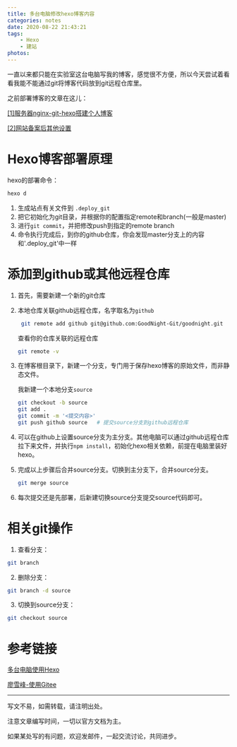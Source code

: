 ```yaml
---
title: 多台电脑修改hexo博客内容
categories: notes
date: 2020-08-22 21:43:21
tags:
	- Hexo
	- 建站
photos:
---
```








一直以来都只能在实验室这台电脑写我的博客，感觉很不方便，所以今天尝试着看看我能不能通过git将博客代码放到git远程仓库里。

之前部署博客的文章在这儿：

[[1]服务器nginx-git-hexo搭建个人博客]([http://www.goodnight.wiki/2020/06/26/%E6%9C%8D%E5%8A%A1%E5%99%A8nginx-git-hexo%E6%90%AD%E5%BB%BA%E4%B8%AA%E4%BA%BA%E5%8D%9A%E5%AE%A2/](http://www.goodnight.wiki/2020/06/26/服务器nginx-git-hexo搭建个人博客/))

[[2]网站备案后其他设置]([http://www.goodnight.wiki/2020/07/07/%E7%BD%91%E7%AB%99%E5%A4%87%E6%A1%88%E5%90%8E%E5%85%B6%E4%BB%96%E8%AE%BE%E7%BD%AE/](http://www.goodnight.wiki/2020/07/07/网站备案后其他设置/))

# Hexo博客部署原理



hexo的部署命令：

```bash
hexo d
```

1. 生成站点有关文件到 `.deploy_git`
2. 把它初始化为git目录，并根据你的配置指定remote和branch(一般是master)
3. 进行`git commit`，并把修改push到指定的remote branch
4. 命令执行完成后，到你的github仓库，你会发现master分支上的内容和'.deploy_git'中一样

# 添加到github或其他远程仓库

1. 首先，需要新建一个新的git仓库

2. 本地仓库关联github远程仓库，名字取名为`github`

   ```bash
    git remote add github git@github.com:GoodNight-Git/goodnight.git
   ```

   查看你的仓库关联的远程仓库

   ```bash
   git remote -v
   ```

   

3. 在博客根目录下，新建一个分支，专门用于保存hexo博客的原始文件，而非静态文件。

   我新建一个本地分支`source`

   ```bash
   git checkout -b source
   git add .
   git commit -m '<提交内容>'
   git push github source   # 提交source分支到github远程仓库
   ```

   

4. 可以在github上设置source分支为主分支。其他电脑可以通过github远程仓库拉下来文件，并执行`npm install`，初始化hexo相关依赖，前提在电脑里装好hexo。

5. 完成以上步骤后合并source分支。切换到主分支下，合并source分支。

   ```bash
   git merge source
   ```

   

6. 每次提交还是先部署，后新建切换source分支提交source代码即可。

# 相关git操作

1. 查看分支：

```bash
git branch
```

2. 删除分支：

```bash
git branch -d source
```

3. 切换到source分支：

```bash
git checkout source
```





# 参考链接

[多台电脑使用Hexo](https://www.jianshu.com/p/4bcf2848b3fc)

[廖雪峰-使用Gitee](https://www.liaoxuefeng.com/wiki/896043488029600/1163625339727712)

---

写文不易，如需转载，请注明出处。

注意文章编写时间，一切以官方文档为主。

如果某处写的有问题，欢迎发邮件，一起交流讨论，共同进步。